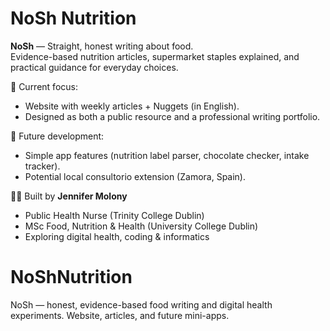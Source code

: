 # NoSh Nutrition

**NoSh** — Straight, honest writing about food.  
Evidence-based nutrition articles, supermarket staples explained, and practical guidance for everyday choices.

🌱 Current focus:  
- Website with weekly articles + Nuggets (in English).  
- Designed as both a public resource and a professional writing portfolio.

🔮 Future development:  
- Simple app features (nutrition label parser, chocolate checker, intake tracker).  
- Potential local consultorio extension (Zamora, Spain).  

👩‍💻 Built by **Jennifer Molony**  
- Public Health Nurse (Trinity College Dublin)  
- MSc Food, Nutrition & Health (University College Dublin)  
- Exploring digital health, coding & informatics
# NoShNutrition
NoSh — honest, evidence-based food writing and digital health experiments. Website, articles, and future mini-apps.
